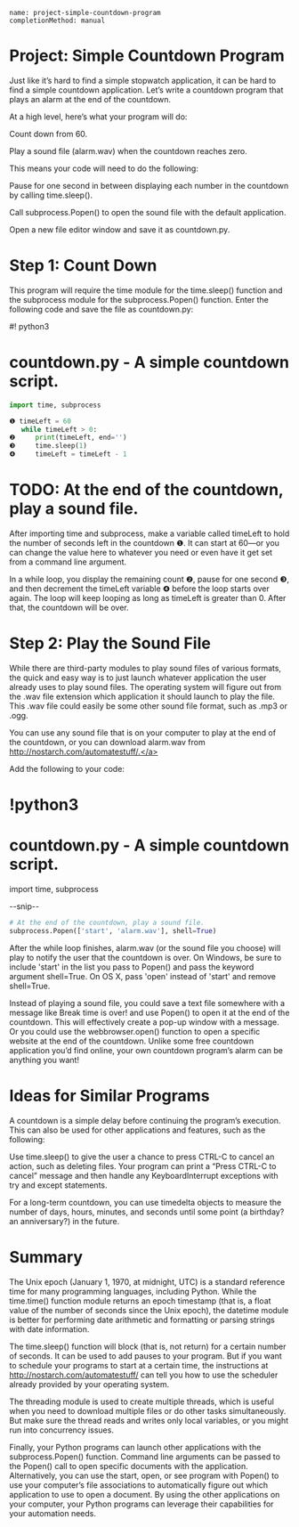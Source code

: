 ```ngMeta
name: project-simple-countdown-program
completionMethod: manual
```
# Project: Simple Countdown Program
Just like it’s hard to find a simple stopwatch application, it can be hard to find a simple countdown application. Let’s write a countdown program that plays an alarm at the end of the countdown.

At a high level, here’s what your program will do:

Count down from 60.

Play a sound file (alarm.wav) when the countdown reaches zero.

This means your code will need to do the following:

Pause for one second in between displaying each number in the countdown by calling time.sleep().

Call subprocess.Popen() to open the sound file with the default application.

Open a new file editor window and save it as countdown.py.

# Step 1: Count Down
This program will require the time module for the time.sleep() function and the subprocess module for the subprocess.Popen() function. Enter the following code and save the file as countdown.py:


   #! python3
   # countdown.py - A simple countdown script.
```python
import time, subprocess

❶ timeLeft = 60
   while timeLeft > 0:
❷     print(timeLeft, end='')
❸     time.sleep(1)
❹     timeLeft = timeLeft - 1
```

  # TODO: At the end of the countdown, play a sound file.
After importing time and subprocess, make a variable called timeLeft to hold the number of seconds left in the countdown ❶. It can start at 60—or you can change the value here to whatever you need or even have it get set from a command line argument.

In a while loop, you display the remaining count ❷, pause for one second ❸, and then decrement the timeLeft variable ❹ before the loop starts over again. The loop will keep looping as long as timeLeft is greater than 0. After that, the countdown will be over.

# Step 2: Play the Sound File
While there are third-party modules to play sound files of various formats, the quick and easy way is to just launch whatever application the user already uses to play sound files. The operating system will figure out from the .wav file extension which application it should launch to play the file. This .wav file could easily be some other sound file format, such as .mp3 or .ogg.

You can use any sound file that is on your computer to play at the end of the countdown, or you can download alarm.wav from <span><a href="http://nostarch.com/automatestuff/.">http://nostarch.com/automatestuff/.</a></span>

Add the following to your code:


# !python3
# countdown.py - A simple countdown script.

import time, subprocess

--snip--
```python
# At the end of the countdown, play a sound file.
subprocess.Popen(['start', 'alarm.wav'], shell=True)
```
After the while loop finishes, alarm.wav (or the sound file you choose) will play to notify the user that the countdown is over. On Windows, be sure to include 'start' in the list you pass to Popen() and pass the keyword argument shell=True. On OS X, pass 'open' instead of 'start' and remove shell=True.

Instead of playing a sound file, you could save a text file somewhere with a message like Break time is over! and use Popen() to open it at the end of the countdown. This will effectively create a pop-up window with a message. Or you could use the webbrowser.open() function to open a specific website at the end of the countdown. Unlike some free countdown application you’d find online, your own countdown program’s alarm can be anything you want!

# Ideas for Similar Programs
A countdown is a simple delay before continuing the program’s execution. This can also be used for other applications and features, such as the following:

Use time.sleep() to give the user a chance to press CTRL-C to cancel an action, such as deleting files. Your program can print a “Press CTRL-C to cancel” message and then handle any KeyboardInterrupt exceptions with try and except statements.

For a long-term countdown, you can use timedelta objects to measure the number of days, hours, minutes, and seconds until some point (a birthday? an anniversary?) in the future.

# Summary
The Unix epoch (January 1, 1970, at midnight, UTC) is a standard reference time for many programming languages, including Python. While the time.time() function module returns an epoch timestamp (that is, a float value of the number of seconds since the Unix epoch), the datetime module is better for performing date arithmetic and formatting or parsing strings with date information.

The time.sleep() function will block (that is, not return) for a certain number of seconds. It can be used to add pauses to your program. But if you want to schedule your programs to start at a certain time, the instructions at <span><a href="http://nostarch.com/automatestuff/">http://nostarch.com/automatestuff/</a></span> can tell you how to use the scheduler already provided by your operating system.

The threading module is used to create multiple threads, which is useful when you need to download multiple files or do other tasks simultaneously. But make sure the thread reads and writes only local variables, or you might run into concurrency issues.

Finally, your Python programs can launch other applications with the subprocess.Popen() function. Command line arguments can be passed to the Popen() call to open specific documents with the application. Alternatively, you can use the start, open, or see program with Popen() to use your computer’s file associations to automatically figure out which application to use to open a document. By using the other applications on your computer, your Python programs can leverage their capabilities for your automation needs.